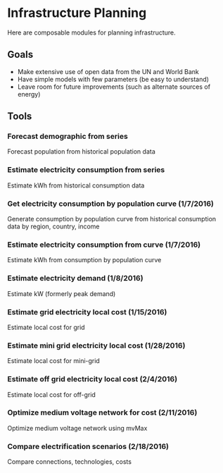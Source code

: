 # Infrastructure Planning
Here are composable modules for planning infrastructure.

## Goals

- Make extensive use of open data from the UN and World Bank
- Have simple models with few parameters (be easy to understand)
- Leave room for future improvements (such as alternate sources of energy)

## Tools

### Forecast demographic from series
Forecast population from historical population data

### Estimate electricity consumption from series
Estimate kWh from historical consumption data

### Get electricity consumption by population curve (1/7/2016)
Generate consumption by population curve from historical consumption data by region, country, income

### Estimate electricity consumption from curve (1/7/2016)
Estimate kWh from consumption by population curve

### Estimate electricity demand (1/8/2016)
Estimate kW (formerly peak demand)

### Estimate grid electricity local cost (1/15/2016)
Estimate local cost for grid

### Estimate mini grid electricity local cost (1/28/2016)
Estimate local cost for mini-grid

### Estimate off grid electricity local cost (2/4/2016)
Estimate local cost for off-grid

### Optimize medium voltage network for cost (2/11/2016)
Optimize medium voltage network using mvMax

### Compare electrification scenarios (2/18/2016)
Compare connections, technologies, costs
